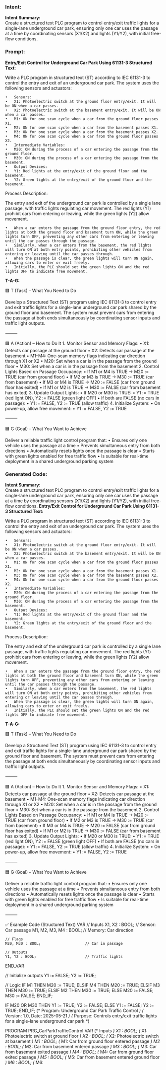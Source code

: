 ### Intent:
**Intent Summary:**  
Create a structured text PLC program to control entry/exit traffic lights for a single-lane underground car park, ensuring only one car uses the passage at a time by coordinating sensors (X1/X2) and lights (Y1/Y2), with initial free-flow conditions.

### Prompt:
**Entry/Exit Control for Underground Car Park Using 61131-3 Structured Text:**

Write a PLC program in structured text (ST) according to IEC 61131-3 to control the entry and exit of an underground car park. The system uses the following sensors and actuators:

	•	Sensors:
	•	X1: Photoelectric switch at the ground floor entry/exit. It will be ON when a car passes.
	•	X2: Photoelectric switch at the basement entry/exit. It will be ON when a car passes.
	•	M1: ON for one scan cycle when a car from the ground floor passes X1.
	•	M2: ON for one scan cycle when a car from the basement passes X1.
	•	M3: ON for one scan cycle when a car from the basement passes X2.
	•	M4: ON for one scan cycle when a car from the ground floor passes X2.
	•	Intermediate Variables:
	•	M20: ON during the process of a car entering the passage from the ground floor.
	•	M30: ON during the process of a car entering the passage from the basement.
	•	Output Devices:
	•	Y1: Red lights at the entry/exit of the ground floor and the basement.
	•	Y2: Green lights at the entry/exit of the ground floor and the basement.

Process Description:

The entry and exit of the underground car park is controlled by a single lane passage, with traffic lights regulating car movement. The red lights (Y1) prohibit cars from entering or leaving, while the green lights (Y2) allow movement.

	•	When a car enters the passage from the ground floor entry, the red lights at both the ground floor and basement turn ON, while the green lights turn OFF, preventing any other cars from entering or leaving until the car passes through the passage.
	•	Similarly, when a car enters from the basement, the red lights will turn ON at both entry points, prohibiting other vehicles from entering or leaving until the car passes through.
	•	When the passage is clear, the green lights will turn ON again, allowing cars to enter or exit freely.
	•	Initially, the PLC should set the green lights ON and the red lights OFF to indicate free movement.

**T-A-G:**

🟥 T (Task) – What You Need to Do

Develop a Structured Text (ST) program using IEC 61131-3 to control entry and exit traffic lights for a single-lane underground car park shared by the ground floor and basement. The system must prevent cars from entering the passage at both ends simultaneously by coordinating sensor inputs and traffic light outputs.

⸻

🟩 A (Action) – How to Do It
	1.	Monitor Sensor and Memory Flags:
	•	X1: Detects car passage at the ground floor
	•	X2: Detects car passage at the basement
	•	M1–M4: One-scan memory flags indicating car direction through X1 or X2
	•	M20: Set when a car is in the passage from the ground floor
	•	M30: Set when a car is in the passage from the basement
	2.	Control Lights Based on Passage Occupancy:
	•	If M1 or M4 is TRUE → M20 := TRUE (car from ground floor)
	•	If M2 or M3 is TRUE → M30 := TRUE (car from basement)
	•	If M3 or M4 is TRUE → M20 := FALSE (car from ground floor has exited)
	•	If M1 or M2 is TRUE → M30 := FALSE (car from basement has exited)
	3.	Update Output Lights:
	•	If M20 or M30 is TRUE:
	•	Y1 := TRUE (red light ON), Y2 := FALSE (green light OFF)
	•	If both are FALSE (no cars in passage):
	•	Y1 := FALSE, Y2 := TRUE (allow traffic)
	4.	Initialize System:
	•	On power-up, allow free movement:
	•	Y1 := FALSE, Y2 := TRUE

⸻

🟦 G (Goal) – What You Want to Achieve

Deliver a reliable traffic light control program that:
	•	Ensures only one vehicle uses the passage at a time
	•	Prevents simultaneous entry from both directions
	•	Automatically resets lights once the passage is clear
	•	Starts with green lights enabled for free traffic flow
	•	Is suitable for real-time deployment in a shared underground parking system

### Generated Code:
**Intent Summary:**  
Create a structured text PLC program to control entry/exit traffic lights for a single-lane underground car park, ensuring only one car uses the passage at a time by coordinating sensors (X1/X2) and lights (Y1/Y2), with initial free-flow conditions.
**Entry/Exit Control for Underground Car Park Using 61131-3 Structured Text:**

Write a PLC program in structured text (ST) according to IEC 61131-3 to control the entry and exit of an underground car park. The system uses the following sensors and actuators:

	•	Sensors:
	•	X1: Photoelectric switch at the ground floor entry/exit. It will be ON when a car passes.
	•	X2: Photoelectric switch at the basement entry/exit. It will be ON when a car passes.
	•	M1: ON for one scan cycle when a car from the ground floor passes X1.
	•	M2: ON for one scan cycle when a car from the basement passes X1.
	•	M3: ON for one scan cycle when a car from the basement passes X2.
	•	M4: ON for one scan cycle when a car from the ground floor passes X2.
	•	Intermediate Variables:
	•	M20: ON during the process of a car entering the passage from the ground floor.
	•	M30: ON during the process of a car entering the passage from the basement.
	•	Output Devices:
	•	Y1: Red lights at the entry/exit of the ground floor and the basement.
	•	Y2: Green lights at the entry/exit of the ground floor and the basement.

Process Description:

The entry and exit of the underground car park is controlled by a single lane passage, with traffic lights regulating car movement. The red lights (Y1) prohibit cars from entering or leaving, while the green lights (Y2) allow movement.

	•	When a car enters the passage from the ground floor entry, the red lights at both the ground floor and basement turn ON, while the green lights turn OFF, preventing any other cars from entering or leaving until the car passes through the passage.
	•	Similarly, when a car enters from the basement, the red lights will turn ON at both entry points, prohibiting other vehicles from entering or leaving until the car passes through.
	•	When the passage is clear, the green lights will turn ON again, allowing cars to enter or exit freely.
	•	Initially, the PLC should set the green lights ON and the red lights OFF to indicate free movement.

**T-A-G:**

🟥 T (Task) – What You Need to Do

Develop a Structured Text (ST) program using IEC 61131-3 to control entry and exit traffic lights for a single-lane underground car park shared by the ground floor and basement. The system must prevent cars from entering the passage at both ends simultaneously by coordinating sensor inputs and traffic light outputs.

⸻

🟩 A (Action) – How to Do It
	1.	Monitor Sensor and Memory Flags:
	•	X1: Detects car passage at the ground floor
	•	X2: Detects car passage at the basement
	•	M1–M4: One-scan memory flags indicating car direction through X1 or X2
	•	M20: Set when a car is in the passage from the ground floor
	•	M30: Set when a car is in the passage from the basement
	2.	Control Lights Based on Passage Occupancy:
	•	If M1 or M4 is TRUE → M20 := TRUE (car from ground floor)
	•	If M2 or M3 is TRUE → M30 := TRUE (car from basement)
	•	If M3 or M4 is TRUE → M20 := FALSE (car from ground floor has exited)
	•	If M1 or M2 is TRUE → M30 := FALSE (car from basement has exited)
	3.	Update Output Lights:
	•	If M20 or M30 is TRUE:
	•	Y1 := TRUE (red light ON), Y2 := FALSE (green light OFF)
	•	If both are FALSE (no cars in passage):
	•	Y1 := FALSE, Y2 := TRUE (allow traffic)
	4.	Initialize System:
	•	On power-up, allow free movement:
	•	Y1 := FALSE, Y2 := TRUE

⸻

🟦 G (Goal) – What You Want to Achieve

Deliver a reliable traffic light control program that:
	•	Ensures only one vehicle uses the passage at a time
	•	Prevents simultaneous entry from both directions
	•	Automatically resets lights once the passage is clear
	•	Starts with green lights enabled for free traffic flow
	•	Is suitable for real-time deployment in a shared underground parking system

⸻

✅ Example Code (Structured Text)
VAR
    // Inputs
    X1, X2 : BOOL;                      // Sensor: Car passage
    M1, M2, M3, M4 : BOOL;              // Memory: Car direction

    // Flags
    M20, M30 : BOOL;                    // Car in passage

    // Outputs
    Y1, Y2 : BOOL;                      // Traffic lights
END_VAR

// Initialize outputs
Y1 := FALSE;
Y2 := TRUE;

// Logic
IF M1 THEN
    M20 := TRUE;
ELSIF M4 THEN
    M20 := TRUE;
ELSIF M3 THEN
    M30 := TRUE;
ELSIF M2 THEN
    M30 := TRUE;
ELSE
    M20 := FALSE;
    M30 := FALSE;
END_IF;

IF M20 OR M30 THEN
    Y1 := TRUE;
    Y2 := FALSE;
ELSE
    Y1 := FALSE;
    Y2 := TRUE;
END_IF;
(* Program: Underground Car Park Traffic Control *)
(* Version: 1.0, Date: 2025-05-21 *)
(* Purpose: Controls entry/exit traffic lights for a single-lane underground car park *)

PROGRAM PRG_CarParkTrafficControl
VAR
    (* Inputs *)
    X1 : BOOL;                         (* X1: Photoelectric switch at ground floor *)
    X2 : BOOL;                         (* X2: Photoelectric switch at basement *)
    M1 : BOOL;                         (* M1: Car from ground floor entered passage *)
    M2 : BOOL;                         (* M2: Car from basement entered passage *)
    M3 : BOOL;                         (* M3: Car from basement exited passage *)
    M4 : BOOL;                         (* M4: Car from ground floor exited passage *)
    M5 : BOOL;                         (* M5: Car from basement entered ground floor *)
    M6 : BOOL;                         (* M6:
